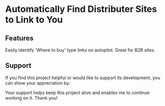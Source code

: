 # Automatically Find Distributer Sites to Link to You

## Features

Easily identify 'Where to buy' type links on autopilot. Great for B2B sites.

## Support

If you find this project helpful or would like to support its development, you can show your appreciation by:

Your support helps keep this project alive and enables me to continue working on it. Thank you!